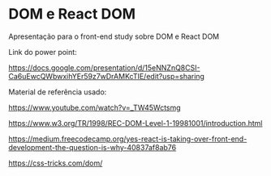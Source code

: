 # DOM e React DOM 
Apresentação para o front-end study sobre DOM e React DOM 

Link do power point:

https://docs.google.com/presentation/d/15eNNZnQ8CSI-Ca6uEwcQWbwxihYEr59z7wDrAMKcTIE/edit?usp=sharing


Material de referência usado: 

https://www.youtube.com/watch?v=_TW45Wctsmg

https://www.w3.org/TR/1998/REC-DOM-Level-1-19981001/introduction.html

https://medium.freecodecamp.org/yes-react-is-taking-over-front-end-development-the-question-is-why-40837af8ab76

https://css-tricks.com/dom/
